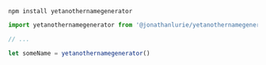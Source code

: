 `npm install yetanothernamegenerator`

```js
import yetanothernamegenerator from '@jonathanlurie/yetanothernamegenerator'

// ...

let someName = yetanothernamegenerator()
```
